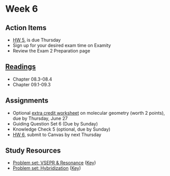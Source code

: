 # Week 6

## Action Items
* [HW 5](https://genchem.science.psu.edu/homework-5-wc-summer), is due Thursday
* Sign up for your desired exam time on Examity
* Review the Exam 2 Preparation page



## [Readings](https://genchem.science.psu.edu)
* Chapter 08.3-08.4
* Chapter 09.1-09.3



## Assignments

- Optional [extra credit worksheet](https://media.ed.science.psu.edu/sites/media/ed/files/documents/ec_molecular_geometry_wc.pdf) on molecular geometry (worth 2 points), due by Thursday, June 27
- Guiding Question Set 6 (Due by Sunday)
- Knowledge Check 5 (optional, due by Sunday)
- [HW 6](https://genchem.science.psu.edu/homework-6-wc-summer), submit to Canvas by next Thursday

## Study Resources

- [Problem set: VSEPR & Resonance](https://media.ed.science.psu.edu/sites/media/ed/files/documents/problemset13_vsepr_resonance.pdf) ([Key](https://media.ed.science.psu.edu/sites/media/ed/files/documents/problemset13_vsepr_resonance_key.pdf))
- [Problem set: Hybridization](https://media.ed.science.psu.edu/sites/media/ed/files/documents/problemset14_hybridization.pdf) ([Key](https://media.ed.science.psu.edu/sites/media/ed/files/documents/problemset14_hybridization_0.pdf))